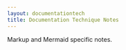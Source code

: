 ```yaml
---
layout: documentationtech
title: Documentation Technique Notes
---
```


Markup and Mermaid specific notes.